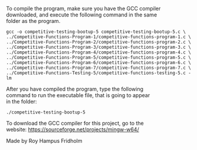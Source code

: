 
To compile the program, make sure you have the GCC compiler  
downloaded, and execute the following command in the same  
folder as the program.

```
gcc -o competitive-testing-bootup-5 competitive-testing-bootup-5.c \
../Competitive-Functions-Program-1/competitive-functions-program-1.c \
../Competitive-Functions-Program-2/competitive-functions-program-2.c \
../Competitive-Functions-Program-3/competitive-functions-program-3.c \
../Competitive-Functions-Program-4/competitive-functions-program-4.c \
../Competitive-Functions-Program-5/competitive-functions-program-5.c \
../Competitive-Functions-Program-6/competitive-functions-program-6.c \
../Competitive-Functions-Program-7/competitive-functions-program-7.c \
../Competitive-Functions-Testing-5/competitive-functions-testing-5.c -lm
```

After you have compiled the program, type the following  
command to run the executable file, that is going to appear  
in the folder:

```
./competitive-testing-bootup-5
```

To download the GCC compiler for this project, go to the  
website: https://sourceforge.net/projects/mingw-w64/

Made by Roy Hampus Fridholm
